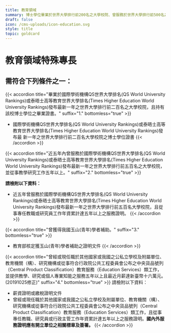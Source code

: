 ```yaml
---
title: 教育領域
summary: 博士學位畢業於世界大學排行前200名之大學校院、曾服務於世界大學排行前500名之大學校院，並從事教學研究工作五年以上、曾獲得我國玉山(青年)學者補助等。
draft: false
icon: /cms-uploads/icon-education.svg
style: title
topic: goldcard
---
```

# 教育領域特殊專長

## 需符合下列條件**之一**：

{{< accordion title="畢業於國際學術機構QS世界大學排名(QS World University Rankings)或泰晤士高等教育世界大學排名(Times Higher Education World University Rankings)發布最新一年之世界大學排行前二百名之大學校院，且持有該校博士學位之畢業證書。" suffix="1." bottomless="true" >}}

* 國際學術機構QS世界大學排名(QS World University Rankings)或泰晤士高等教育世界大學排名(Times Higher Education World University Rankings)發布最 新一年之世界大學排行前二百名大學校院之博士學位證書
{{< /accordion >}}

{{< accordion title="近五年內曾服務於國際學術機構QS世界大學排名(QS World University Rankings)或泰晤士高等教育世界大學排名(Times Higher Education World University Rankings)發布最新一年之世界大學排行前五百名之大學校院，並從事教學研究工作五年以上。" suffix="2." bottomless="true" >}}

**請檢附以下資料：**

* 近五年曾服務於國際學術機構QS世界大學排名(QS World University Rankings)或泰晤士高等教育世界大學排名(Times Higher Education World University Rankings)發布最新一年之世界大學排行前五百名大學校院，且從事專任教職或研究員工作年資累計達五年以上之服務證明。
{{< /accordion >}}

{{< accordion title="曾獲得我國玉山(青年)學者補助。" suffix="3." bottomless="true" >}}

* 教育部核定獲玉山(青年)學者補助之證明文件
{{< /accordion >}}

{{< accordion title="曾經或現任職於其他國家或我國之公私立學校及附屬單位、教育機關（構）、研究機構或從事符合行政院公共工程委員會公布之中央貨品號列（Central Product Classification）教育服務（Education Services）類工作，並提供教學、研究或個人專業知能之服務五年以上且最近月薪達新臺幣十六萬元。(20191025修正)" suffix="4." bottomless="true" >}}
請檢附以下資料：

* 薪資證明或繳稅證明文件
* 曾經或現任職於其他國家或我國之公私立學校及附屬單位、教育機關（構）、研究機構或從事符合行政院公共工程委員會公布之中央貨品號列（Central Product Classification）教育服務（Education Services）類工作，且從事專任教職、研究員或行政主管工作年資累計達五年以上之服務證明。**國內外服務證明應有開立單位之相關標章及簽署。**
{{< /accordion >}}